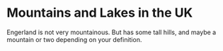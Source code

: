 Mountains and Lakes in the UK
===================
Engerland is not very mountainous.
But has some tall hills, and maybe a
mountain or two depending on your definition.
